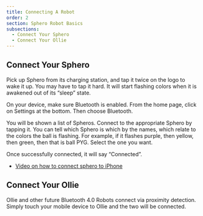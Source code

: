 ```yaml
---
title: Connecting A Robot
order: 2
section: Sphero Robot Basics
subsections:
  - Connect Your Sphero
  - Connect Your Ollie
---
```

## Connect Your Sphero

Pick up Sphero from its charging station, and tap it twice on the logo to wake it up.
You may have to tap it hard.
It will start flashing colors when it is awakened out of its “sleep” state.

On your device, make sure Bluetooth is enabled.
From the home page, click on Settings at the bottom.
Then choose Bluetooth.

You will be shown a list of Spheros.
Connect to the appropriate Sphero by tapping it.
You can tell which Sphero is which by the names, which relate to the colors the ball is flashing.
For example, if it flashes purple, then yellow, then green, then that is ball PYG.
Select the one you want.

Once successfully connected, it will say “Connected”.

* [Video on how to connect sphero to iPhone](https://www.youtube.com/watch?v=I4TKvZOhKCY)

## Connect Your Ollie

Ollie and other future Bluetooth 4.0 Robots connect via proximity detection.  Simply touch your mobile device to Ollie and the two will be connected.
